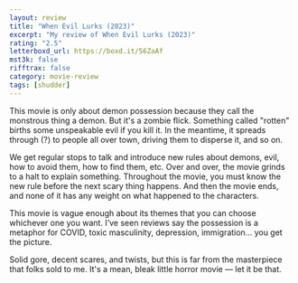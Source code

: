 ```yaml
---
layout: review
title: "When Evil Lurks (2023)"
excerpt: "My review of When Evil Lurks (2023)"
rating: "2.5"
letterboxd_url: https://boxd.it/56ZaAf
mst3k: false
rifftrax: false
category: movie-review
tags: [shudder]
---
```


This movie is only about demon possession because they call the monstrous thing a demon. But it's a zombie flick. Something called "rotten" births some unspeakable evil if you kill it. In the meantime, it spreads through (?) to people all over town, driving them to disperse it, and so on.

We get regular stops to talk and introduce new rules about demons, evil, how to avoid them, how to find them, etc. Over and over, the movie grinds to a halt to explain something. Throughout the movie, you must know the new rule before the next scary thing happens. And then the movie ends, and none of it has any weight on what happened to the characters.

This movie is vague enough about its themes that you can choose whichever one you want. I’ve seen reviews say the possession is a metaphor for COVID, toxic masculinity, depression, immigration... you get the picture.

Solid gore, decent scares, and twists, but this is far from the masterpiece that folks sold to me. It's a mean, bleak little horror movie — let it be that.
